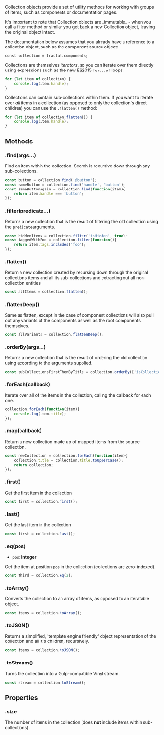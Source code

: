 
Collection objects provide a set of utility methods for working with groups of items, such as components or documentation pages.

<div class="Note Note--callout">
<p>It's important to note that Collection objects are _immutable_ - when you call a filter method or similar you get back a new Collection object, leaving the original object intact.</p>
</div>

The documentation below assumes that you already have a reference to a collection object, such as the component source object:

```
const collection = fractal.components;
```

Collections are themselves _iterators_, so you can iterate over them directly using expressions such as the new ES2015 `for...of` loops:

```js
for (let item of collection) {
    console.log(item.handle);
}
```

Collections can contain sub-collections within them. If you want to iterate over _all_ items in a collection (as opposed to only the collection's direct children) you can use the `.flatten()` method:

```js
for (let item of collection.flatten()) {
    console.log(item.handle);
}
```

## Methods

### .find(args...)

Find an item within the collection. Search is recursive down through any sub-collections.

```js
const button = collection.find('@button');
const sameButton = collection.find('handle', 'button');
const sameButtonAgain = collection.find(function(item){
    return item.handle === 'button';
});
```

### .filter(predicate...)

Returns a new collection that is the result of filtering the old collection using the `predicate`arguments.

```js
const hiddenItems = collection.filter('isHidden', true);
const taggedWithFoo = collection.filter(function(){
    return item.tags.includes('foo');
});
```

### .flatten()

Return a new collection created by recursing down through the original collections items and all its sub-collections and extracting out all non-collection entities.

```js
const allItems = collection.flatten();
```

### .flattenDeep()

Same as flatten, except in the case of component collections will also pull out any variants of the components as well as the root components themselves.

```js
const allVariants = collection.flattenDeep();
```

### .orderBy(args...)

Returns a new collection that is the result of ordering the old collection using according to the arguments supplied.

```js
const subCollectionsFirstThenByTitle = collection.orderBy(['isCollection', 'title'], ['asc', 'asc']);
```

### .forEach(callback)

Iterate over all of the items in the collection, calling the callback for each one.

```js
collection.forEach(function(item){
    console.log(item.title);
});
```

### .map(callback)

Return a new collection made up of mapped items from the source collection.

```js
const newCollection = collection.forEach(function(item){
    collection.title = collection.title.toUpperCase();
    return collection;
});
```

### .first()

Get the first item in the collection

```js
const first = collection.first();
```

### .last()

Get the last item in the collection

```js
const first = collection.last();
```

### .eq(pos)

* `pos`: **Integer**

Get the item at position `pos` in the collection (collections are zero-indexed).

```js
const third = collection.eq(2);
```

### .toArray()

Converts the collection to an array of items, as opposed to an iteratable object.

```js
const items = collection.toArray();
```

### .toJSON()

Returns a simplified, 'template engine friendly' object representation of the collection and all it's children, recursively.

```js
const items = collection.toJSON();
```

### .toStream()

Turns the collection into a Gulp-compatible Vinyl stream.

```js
const stream = collection.toStream();
```


## Properties

### .size

The number of items in the collection (does **not** include items within sub-collections).

